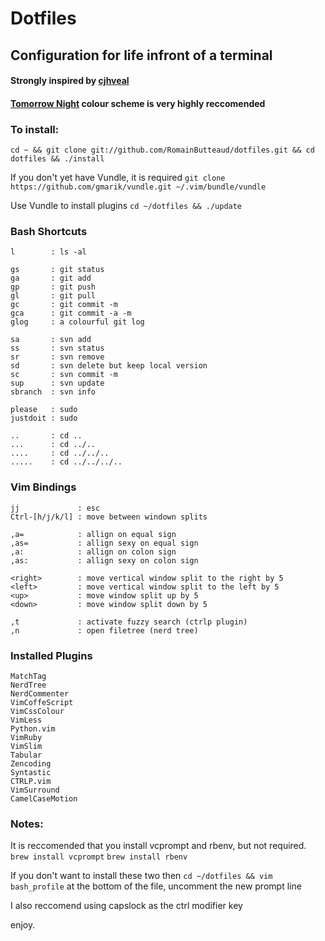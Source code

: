 # Dotfiles 
## Configuration for life infront of a terminal 
#### Strongly inspired by [cjhveal](https://github.com/cjhveal/dotfiles)
#### [Tomorrow Night](https://github.com/chriskempson/tomorrow-theme/blob/master/OS%20X%20Terminal/Tomorrow%20Night.terminal) colour scheme is very highly reccomended 

### To install: 
`cd ~ && git clone git://github.com/RomainButteaud/dotfiles.git && cd dotfiles && ./install`

If you don't yet have Vundle, it is required
`git clone https://github.com/gmarik/vundle.git ~/.vim/bundle/vundle`

Use Vundle to install plugins
`cd ~/dotfiles && ./update`


### Bash Shortcuts
    l        : ls -al

    gs       : git status
    ga       : git add
    gp       : git push
    gl       : git pull
    gc       : git commit -m
    gca      : git commit -a -m
    glog     : a colourful git log

    sa       : svn add
    ss       : svn status
    sr       : svn remove
    sd       : svn delete but keep local version
    sc       : svn commit -m
    sup      : svn update
    sbranch  : svn info

    please   : sudo
    justdoit : sudo

    ..       : cd ..
    ...      : cd ../..
    ....     : cd ../../..
    .....    : cd ../../../..

### Vim Bindings
    jj             : esc
    Ctrl-[h/j/k/l] : move between windown splits

    ,a=            : allign on equal sign
    ,as=           : allign sexy on equal sign
    ,a:            : allign on colon sign
    ,as:           : allign sexy on colon sign

    <right>        : move vertical window split to the right by 5
    <left>         : move vertical window split to the left by 5
    <up>           : move window split up by 5
    <down>         : move window split down by 5

    ,t             : activate fuzzy search (ctrlp plugin)
    ,n             : open filetree (nerd tree)

### Installed Plugins
    MatchTag
    NerdTree
    NerdCommenter
    VimCoffeScript
    VimCssColour
    VimLess
    Python.vim
    VimRuby
    VimSlim
    Tabular
    Zencoding
    Syntastic
    CTRLP.vim
    VimSurround
    CamelCaseMotion

### Notes:
It is reccomended that you install vcprompt and rbenv, but not required.
`brew install vcprompt`
`brew install rbenv`

If you don't want to install these two then 
`cd ~/dotfiles && vim bash_profile`
at the bottom of the file, uncomment the new prompt line

I also reccomend using capslock as the ctrl modifier key

enjoy.

